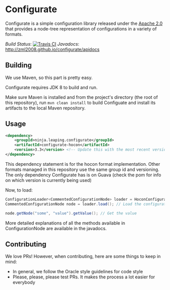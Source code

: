 # Configurate
Configurate is a simple configuration library released under the [Apache 2.0](LICENSE) that provides a node-tree representation of configurations in a variety of formats.

*Build Status*: [![Travis CI](https://travis-ci.org/zml2008/configurate.svg)](https://travis-ci.org/zml2008/configurate)
*Javadocs*: http://zml2008.github.io/configurate/apidocs


## Building
We use Maven, so this part is pretty easy. 

Configurate requires JDK 8 to build and run.

Make sure Maven is installed and from the project's directory (the root of this repository), run `mvn clean install` to build Configuate and install its artifacts to the local Maven repository.

## Usage
```xml
<dependency>
    <groupId>ninja.leaping.configurate</groupId>
    <artifactId>configurate-hocon</artifactId>
    <version>3.3</version> <!-- Update this with the most recent version -->
</dependency>
```
This dependency statement is for the hocon format implementation. Other formats managed in this repository use the same group id and versioning.
The only dependency Configurate has is on Guava (check the pom for info on which version is currently being used)

Now, to load:
```java
ConfigurationLoader<CommentedConfigurationNode> loader = HoconConfigurationLoader.builder().setPath(file).build(); // Create the loader
CommentedConfigurationNode node = loader.load(); // Load the configuration into memory

node.getNode("some", "value").getValue(); // Get the value
```
More detailed explanations of all the methods available in ConfigurationNode are available in the javadocs.

## Contributing
We love PRs! However, when contributing, here are some things to keep in mind:

- In general, we follow the Oracle style guidelines for code style
- Please, please, please test PRs. It makes the process a lot easier for everybody

